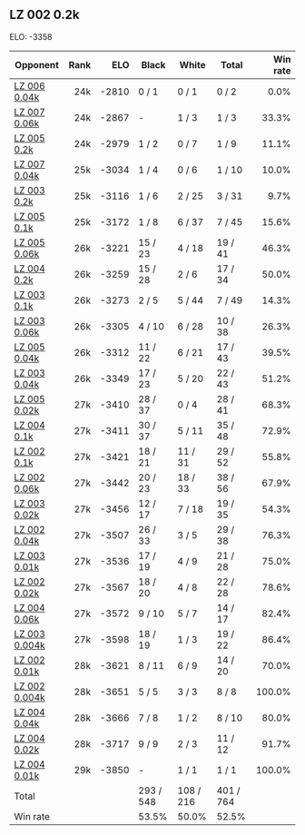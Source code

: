 ## LZ 002 0.2k ##

ELO: -3358

Opponent | Rank | ELO | Black | White | Total | Win rate
---------|-----:|----:|-------|-------|-------|-------:
[LZ 006 0.04k](LZ%20006%200.04k.md) | 24k | -2810 | 0 / 1 | 0 / 1 | 0 / 2 | 0.0%
[LZ 007 0.06k](LZ%20007%200.06k.md) | 24k | -2867 | - | 1 / 3 | 1 / 3 | 33.3%
[LZ 005 0.2k](LZ%20005%200.2k.md) | 24k | -2979 | 1 / 2 | 0 / 7 | 1 / 9 | 11.1%
[LZ 007 0.04k](LZ%20007%200.04k.md) | 25k | -3034 | 1 / 4 | 0 / 6 | 1 / 10 | 10.0%
[LZ 003 0.2k](LZ%20003%200.2k.md) | 25k | -3116 | 1 / 6 | 2 / 25 | 3 / 31 | 9.7%
[LZ 005 0.1k](LZ%20005%200.1k.md) | 25k | -3172 | 1 / 8 | 6 / 37 | 7 / 45 | 15.6%
[LZ 005 0.06k](LZ%20005%200.06k.md) | 26k | -3221 | 15 / 23 | 4 / 18 | 19 / 41 | 46.3%
[LZ 004 0.2k](LZ%20004%200.2k.md) | 26k | -3259 | 15 / 28 | 2 / 6 | 17 / 34 | 50.0%
[LZ 003 0.1k](LZ%20003%200.1k.md) | 26k | -3273 | 2 / 5 | 5 / 44 | 7 / 49 | 14.3%
[LZ 003 0.06k](LZ%20003%200.06k.md) | 26k | -3305 | 4 / 10 | 6 / 28 | 10 / 38 | 26.3%
[LZ 005 0.04k](LZ%20005%200.04k.md) | 26k | -3312 | 11 / 22 | 6 / 21 | 17 / 43 | 39.5%
[LZ 003 0.04k](LZ%20003%200.04k.md) | 26k | -3349 | 17 / 23 | 5 / 20 | 22 / 43 | 51.2%
[LZ 005 0.02k](LZ%20005%200.02k.md) | 27k | -3410 | 28 / 37 | 0 / 4 | 28 / 41 | 68.3%
[LZ 004 0.1k](LZ%20004%200.1k.md) | 27k | -3411 | 30 / 37 | 5 / 11 | 35 / 48 | 72.9%
[LZ 002 0.1k](LZ%20002%200.1k.md) | 27k | -3421 | 18 / 21 | 11 / 31 | 29 / 52 | 55.8%
[LZ 002 0.06k](LZ%20002%200.06k.md) | 27k | -3442 | 20 / 23 | 18 / 33 | 38 / 56 | 67.9%
[LZ 003 0.02k](LZ%20003%200.02k.md) | 27k | -3456 | 12 / 17 | 7 / 18 | 19 / 35 | 54.3%
[LZ 002 0.04k](LZ%20002%200.04k.md) | 27k | -3507 | 26 / 33 | 3 / 5 | 29 / 38 | 76.3%
[LZ 003 0.01k](LZ%20003%200.01k.md) | 27k | -3536 | 17 / 19 | 4 / 9 | 21 / 28 | 75.0%
[LZ 002 0.02k](LZ%20002%200.02k.md) | 27k | -3567 | 18 / 20 | 4 / 8 | 22 / 28 | 78.6%
[LZ 004 0.06k](LZ%20004%200.06k.md) | 27k | -3572 | 9 / 10 | 5 / 7 | 14 / 17 | 82.4%
[LZ 003 0.004k](LZ%20003%200.004k.md) | 27k | -3598 | 18 / 19 | 1 / 3 | 19 / 22 | 86.4%
[LZ 002 0.01k](LZ%20002%200.01k.md) | 28k | -3621 | 8 / 11 | 6 / 9 | 14 / 20 | 70.0%
[LZ 002 0.004k](LZ%20002%200.004k.md) | 28k | -3651 | 5 / 5 | 3 / 3 | 8 / 8 | 100.0%
[LZ 004 0.04k](LZ%20004%200.04k.md) | 28k | -3666 | 7 / 8 | 1 / 2 | 8 / 10 | 80.0%
[LZ 004 0.02k](LZ%20004%200.02k.md) | 28k | -3717 | 9 / 9 | 2 / 3 | 11 / 12 | 91.7%
[LZ 004 0.01k](LZ%20004%200.01k.md) | 29k | -3850 | - | 1 / 1 | 1 / 1 | 100.0%
Total | | | 293 / 548 | 108 / 216 | 401 / 764 | 
Win rate| | | 53.5% | 50.0% | 52.5% | 
